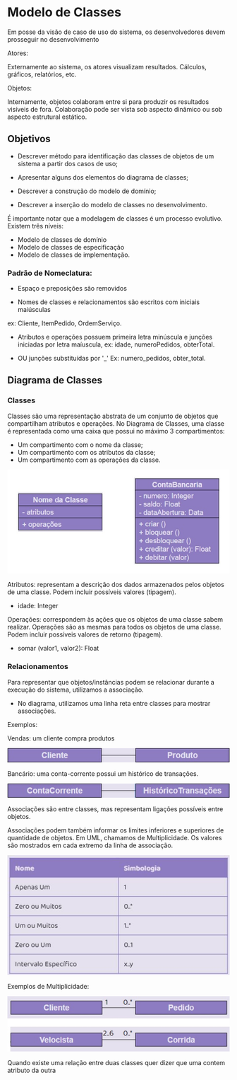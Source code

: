 # Modelo de Classes

Em posse da visão de caso de uso do sistema, os desenvolvedores devem prosseguir no desenvolvimento

Atores:

Externamente ao sistema, os atores visualizam resultados. Cálculos, gráficos, relatórios, etc.

Objetos: 

Internamente, objetos colaboram entre si para produzir os resultados visíveis de fora.
Colaboração pode ser vista sob aspecto dinâmico ou sob aspecto estrutural estático.

## Objetivos

- Descrever método para identificação das classes de objetos de um sistema a partir dos casos de uso;

- Apresentar alguns dos elementos do diagrama de classes;

- Descrever a construção do modelo de domínio;

- Descrever a inserção do modelo de classes no desenvolvimento.

É importante notar que a modelagem de classes é um processo evolutivo.
Existem três níveis:
- Modelo de classes de domínio
- Modelo de classes de especificação
- Modelo de classes de implementação.

### Padrão de Nomeclatura:

- Espaço e preposições são removidos

- Nomes de classes e relacionamentos são escritos com iniciais maiúsculas

ex: Cliente, ItemPedido, OrdemServiço.

- Atributos e operações possuem primeira letra minúscula e junções iniciadas por letra maíuscula, ex: idade, numeroPedidos, obterTotal.

- OU junções substituídas por '_' Ex: numero_pedidos, obter_total.

## Diagrama de Classes

### Classes

Classes são uma representação abstrata de um conjunto de objetos que compartilham atributos e operações. No Diagrama de Classes, uma classe é representada como uma caixa que possui no máximo 3 compartimentos:

- Um compartimento com o nome da classe;
- Um compartimento com os atributos da classe;
- Um compartimento com as operações da classe.

<img src="../.assets/classes.jpg">

Atributos: representam a descrição dos dados armazenados pelos objetos de uma classe. Podem incluir possíveis valores (tipagem).

- idade: Integer

Operações: correspondem às ações que os objetos de uma classe sabem realizar. Operações são as mesmas para todos os objetos de uma classe. Podem incluir possíveis valores de retorno (tipagem).

- somar (valor1, valor2): Float


### Relacionamentos

Para representar que objetos/instâncias podem se relacionar durante a execução do sistema, utilizamos a associação.

- No diagrama, utilizamos uma linha reta entre classes para mostrar associações.

Exemplos:

Vendas: um cliente compra produtos

<img src="../.assets/clienteproduto.jpg">

Bancário: uma conta-corrente possui um histórico de transações.

<img src="../.assets/contahist.jpg">

Associações são entre classes, mas representam ligações possíveis entre objetos.

Associações podem também informar os limites inferiores e superiores de quantidade de objetos. Em UML, chamamos de Multiplicidade. Os valores são mostrados em cada extremo da linha de associação.

<img src="../.assets/tabmult.jpg">

Exemplos de Multiplicidade:

<img src="../.assets/exmulti.jpg">

Quando existe uma relação entre duas classes quer dizer que uma contem atributo da outra
